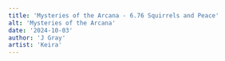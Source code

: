 ```yaml
---
title: 'Mysteries of the Arcana - 6.76 Squirrels and Peace'
alt: 'Mysteries of the Arcana'
date: '2024-10-03'
author: 'J Gray'
artist: 'Keira'
---
```

